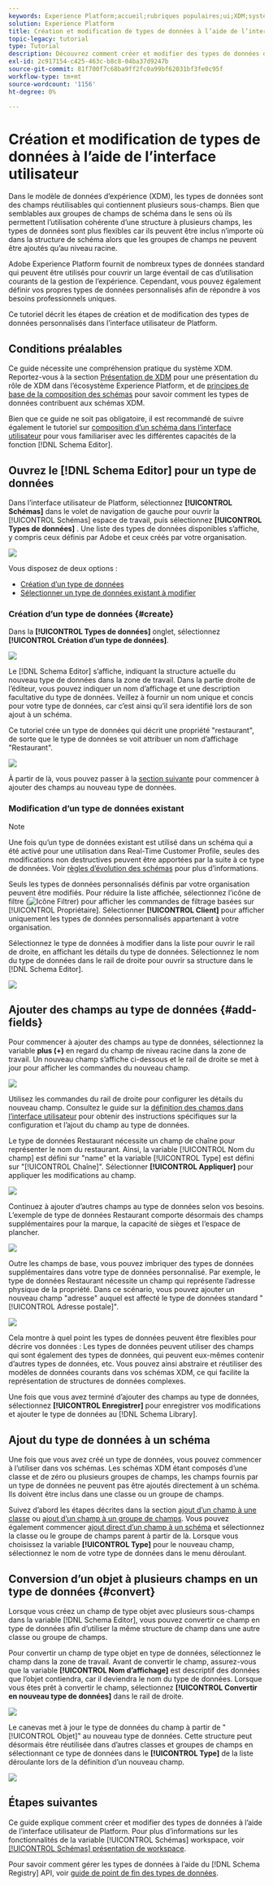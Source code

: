 ```yaml
---
keywords: Experience Platform;accueil;rubriques populaires;ui;XDM;système XDM;modèle de données d’expérience;modèle de données d’expérience;modèle de données d’expérience;modèle de données;modèle de données;registre des schémas;schéma;schéma;schémas;schémas;créer;type de données;types de données;types de données;schéma;schéma
solution: Experience Platform
title: Création et modification de types de données à l’aide de l’interface utilisateur
topic-legacy: tutorial
type: Tutorial
description: Découvrez comment créer et modifier des types de données dans l’interface utilisateur de l’Experience Platform.
exl-id: 2c917154-c425-463c-b8c8-04ba37d9247b
source-git-commit: 81f700f7c68ba9ff2fc0a99bf62031bf3fe0c95f
workflow-type: tm+mt
source-wordcount: '1156'
ht-degree: 0%

---
```


# Création et modification de types de données à l’aide de l’interface utilisateur

Dans le modèle de données d’expérience (XDM), les types de données sont des champs réutilisables qui contiennent plusieurs sous-champs. Bien que semblables aux groupes de champs de schéma dans le sens où ils permettent l’utilisation cohérente d’une structure à plusieurs champs, les types de données sont plus flexibles car ils peuvent être inclus n’importe où dans la structure de schéma alors que les groupes de champs ne peuvent être ajoutés qu’au niveau racine.

Adobe Experience Platform fournit de nombreux types de données standard qui peuvent être utilisés pour couvrir un large éventail de cas d’utilisation courants de la gestion de l’expérience. Cependant, vous pouvez également définir vos propres types de données personnalisés afin de répondre à vos besoins professionnels uniques.

Ce tutoriel décrit les étapes de création et de modification des types de données personnalisés dans l’interface utilisateur de Platform.

## Conditions préalables

Ce guide nécessite une compréhension pratique du système XDM. Reportez-vous à la section [Présentation de XDM](../../home.md) pour une présentation du rôle de XDM dans l’écosystème Experience Platform, et de [principes de base de la composition des schémas](../../schema/composition.md) pour savoir comment les types de données contribuent aux schémas XDM.

Bien que ce guide ne soit pas obligatoire, il est recommandé de suivre également le tutoriel sur [composition d’un schéma dans l’interface utilisateur](../../tutorials/create-schema-ui.md) pour vous familiariser avec les différentes capacités de la fonction [!DNL Schema Editor].

## Ouvrez le [!DNL Schema Editor] pour un type de données

Dans l’interface utilisateur de Platform, sélectionnez **[!UICONTROL Schémas]** dans le volet de navigation de gauche pour ouvrir la [!UICONTROL Schémas] espace de travail, puis sélectionnez **[!UICONTROL Types de données]** . Une liste des types de données disponibles s’affiche, y compris ceux définis par Adobe et ceux créés par votre organisation.

![](../../images/ui/resources/data-types/data-types-tab.png)

Vous disposez de deux options :

- [Création d’un type de données](#create)
- [Sélectionner un type de données existant à modifier](#edit)

### Création d’un type de données {#create}

Dans la **[!UICONTROL Types de données]** onglet, sélectionnez **[!UICONTROL Création d’un type de données]**.

![](../../images/ui/resources/data-types/create.png)

Le [!DNL Schema Editor] s’affiche, indiquant la structure actuelle du nouveau type de données dans la zone de travail. Dans la partie droite de l’éditeur, vous pouvez indiquer un nom d’affichage et une description facultative du type de données. Veillez à fournir un nom unique et concis pour votre type de données, car c’est ainsi qu’il sera identifié lors de son ajout à un schéma.

Ce tutoriel crée un type de données qui décrit une propriété &quot;restaurant&quot;, de sorte que le type de données se voit attribuer un nom d’affichage &quot;Restaurant&quot;.

![](../../images/ui/resources/data-types/data-type-properties.png)

À partir de là, vous pouvez passer à la [section suivante](#add-fields) pour commencer à ajouter des champs au nouveau type de données.

### Modification d’un type de données existant

>[!NOTE]
>
>Une fois qu’un type de données existant est utilisé dans un schéma qui a été activé pour une utilisation dans Real-Time Customer Profile, seules des modifications non destructives peuvent être apportées par la suite à ce type de données. Voir [règles d’évolution des schémas](../../schema/composition.md#evolution) pour plus d’informations.

Seuls les types de données personnalisés définis par votre organisation peuvent être modifiés. Pour réduire la liste affichée, sélectionnez l’icône de filtre (![Icône Filtrer](../../images/ui/resources/data-types/filter.png)) pour afficher les commandes de filtrage basées sur [!UICONTROL Propriétaire]. Sélectionner **[!UICONTROL Client]** pour afficher uniquement les types de données personnalisés appartenant à votre organisation.

Sélectionnez le type de données à modifier dans la liste pour ouvrir le rail de droite, en affichant les détails du type de données. Sélectionnez le nom du type de données dans le rail de droite pour ouvrir sa structure dans le [!DNL Schema Editor].

![](../../images/ui/resources/data-types/edit.png)

## Ajouter des champs au type de données {#add-fields}

Pour commencer à ajouter des champs au type de données, sélectionnez la variable **plus (+)** en regard du champ de niveau racine dans la zone de travail. Un nouveau champ s’affiche ci-dessous et le rail de droite se met à jour pour afficher les commandes du nouveau champ.

![](../../images/ui/resources/data-types/new-field.png)

Utilisez les commandes du rail de droite pour configurer les détails du nouveau champ. Consultez le guide sur la [définition des champs dans l’interface utilisateur](../fields/overview.md#define) pour obtenir des instructions spécifiques sur la configuration et l’ajout du champ au type de données.

Le type de données Restaurant nécessite un champ de chaîne pour représenter le nom du restaurant. Ainsi, la variable [!UICONTROL Nom du champ] est défini sur &quot;name&quot; et la variable [!UICONTROL Type] est défini sur &quot;[!UICONTROL Chaîne]&quot;. Sélectionner **[!UICONTROL Appliquer]** pour appliquer les modifications au champ.

![](../../images/ui/resources/data-types/name-field.png)

Continuez à ajouter d’autres champs au type de données selon vos besoins. L’exemple de type de données Restaurant comporte désormais des champs supplémentaires pour la marque, la capacité de sièges et l’espace de plancher.

![](../../images/ui/resources/data-types/more-fields.png)

Outre les champs de base, vous pouvez imbriquer des types de données supplémentaires dans votre type de données personnalisé. Par exemple, le type de données Restaurant nécessite un champ qui représente l’adresse physique de la propriété. Dans ce scénario, vous pouvez ajouter un nouveau champ &quot;adresse&quot; auquel est affecté le type de données standard &quot;[!UICONTROL Adresse postale]&quot;.

![](../../images/ui/resources/data-types/address-field.png)

Cela montre à quel point les types de données peuvent être flexibles pour décrire vos données : Les types de données peuvent utiliser des champs qui sont également des types de données, qui peuvent eux-mêmes contenir d’autres types de données, etc. Vous pouvez ainsi abstraire et réutiliser des modèles de données courants dans vos schémas XDM, ce qui facilite la représentation de structures de données complexes.

Une fois que vous avez terminé d’ajouter des champs au type de données, sélectionnez **[!UICONTROL Enregistrer]** pour enregistrer vos modifications et ajouter le type de données au [!DNL Schema Library].

## Ajout du type de données à un schéma

Une fois que vous avez créé un type de données, vous pouvez commencer à l’utiliser dans vos schémas. Les schémas XDM étant composés d’une classe et de zéro ou plusieurs groupes de champs, les champs fournis par un type de données ne peuvent pas être ajoutés directement à un schéma. Ils doivent être inclus dans une classe ou un groupe de champs.

Suivez d’abord les étapes décrites dans la section [ajout d’un champ à une classe](./classes.md#add-fields) ou [ajout d’un champ à un groupe de champs](./field-groups.md#add-fields). Vous pouvez également commencer [ajout direct d’un champ à un schéma](./schemas.md#add-individual-fields) et sélectionnez la classe ou le groupe de champs parent à partir de là. Lorsque vous choisissez la variable **[!UICONTROL Type]** pour le nouveau champ, sélectionnez le nom de votre type de données dans le menu déroulant.

## Conversion d’un objet à plusieurs champs en un type de données {#convert}

Lorsque vous créez un champ de type objet avec plusieurs sous-champs dans la variable [!DNL Schema Editor], vous pouvez convertir ce champ en type de données afin d’utiliser la même structure de champ dans une autre classe ou groupe de champs.

Pour convertir un champ de type objet en type de données, sélectionnez le champ dans la zone de travail. Avant de convertir le champ, assurez-vous que la variable **[!UICONTROL Nom d’affichage]** est descriptif des données que l’objet contiendra, car il deviendra le nom du type de données. Lorsque vous êtes prêt à convertir le champ, sélectionnez **[!UICONTROL Convertir en nouveau type de données]** dans le rail de droite.

![](../../images/ui/resources/data-types/convert-object.png)

Le canevas met à jour le type de données du champ à partir de &quot;[!UICONTROL Objet]&quot; au nouveau type de données. Cette structure peut désormais être réutilisée dans d’autres classes et groupes de champs en sélectionnant ce type de données dans le **[!UICONTROL Type]** de la liste déroulante lors de la définition d’un nouveau champ.

![](../../images/ui/resources/data-types/converted.png)

## Étapes suivantes

Ce guide explique comment créer et modifier des types de données à l’aide de l’interface utilisateur de Platform. Pour plus d’informations sur les fonctionnalités de la variable [!UICONTROL Schémas] workspace, voir [[!UICONTROL Schémas] présentation de workspace](../overview.md).

Pour savoir comment gérer les types de données à l’aide du [!DNL Schema Registry] API, voir [guide de point de fin des types de données](../../api/data-types.md).
